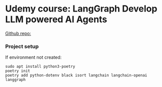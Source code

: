 # Udemy course: LangGraph Develop LLM powered AI Agents

[Github repo:](https://github.com/emarco177/langgraph-course/tree/project/reflection-agent)

### Project setup
If environment not created:

```
sudo apt install python3-poetry
poetry init
poetry add python-dotenv black isort langchain langchain-openai langgraph
```
